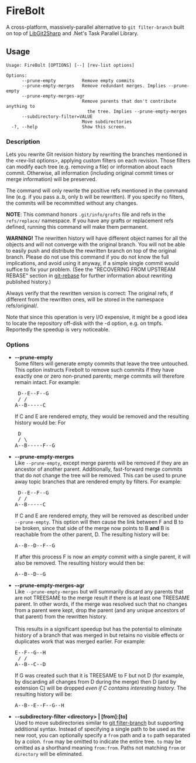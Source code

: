 # FireBolt

A cross-platform, massively-parallel alternative to `git filter-branch` built on top of [LibGit2Sharp](https://github.com/libgit2/libgit2sharp) and .Net's Task Parallel Library.

## Usage
```
Usage: FireBolt [OPTIONS] [--] [rev-list options]

Options:
      --prune-empty          Remove empty commits
      --prune-empty-merges   Remove redundant merges. Implies --prune-empty
      --prune-empty-merges-agr
                             Remove parents that don't contribute anything to
                               the tree. Implies --prune-empty-merges
      --subdirectory-filter=VALUE
                             Move subdirectories
  -?, --help                 Show this screen.
```

### Description

Lets you rewrite Git revision history by rewriting the branches mentioned in the &lt;rev-list options&gt;, applying custom filters on each revision. Those filters can modify each tree (e.g. removing a file) or information about each commit. Otherwise, all information (including original commit times or merge information) will be preserved.

The command will only rewrite the positive refs mentioned in the command line (e.g. if you pass a..b, only b will be rewritten). If you specify no filters, the commits will be recommitted without any changes.

**NOTE**: This command honors `.git/info/grafts` file and refs in the `refs/replace/` namespace. If you have any grafts or replacement refs defined, running this command will make them permanent.

**WARNING!** The rewritten history will have different object names for all the objects and will not converge with the original branch. You will not be able to easily push and distribute the rewritten branch on top of the original branch. Please do not use this command if you do not know the full implications, and avoid using it anyway, if a simple single commit would suffice to fix your problem. (See the "RECOVERING FROM UPSTREAM REBASE" section in [git-rebase](https://git-scm.com/docs/git-rebase) for further information about rewriting published history.)

Always verify that the rewritten version is correct: The original refs, if different from the rewritten ones, will be stored in the namespace refs/original/.

Note that since this operation is very I/O expensive, it might be a good idea to locate the repository off-disk with the -d option, e.g. on tmpfs. Reportedly the speedup is very noticeable.

### Options

 - **--prune-empty**<br>Some filters will generate empty commits that leave the tree untouched. This option instructs Firebolt to remove such commits if they have exactly one or zero non-pruned parents; merge commits will therefore remain intact.  For example:<br><pre>      D--E--F--G<br>    /     /<br>A--B-----C</pre> If C and E are rendered empty, they would be removed and the resulting history would be: For<br><pre>      D<br>    /   \\<br>A--B-----F--G</pre>

 - **--prune-empty-merges**<br>Like `--prune-empty`, except merge parents will be removed if they are an ancestor of another parent. Additionally, fast-forward merge commits that do not change the tree will be removed. This can be used to prune away topic branches that are rendered empty by filters. For example:<br><pre>      D--E--F--G<br>    /     /<br>A--B-----C</pre>If C and E are rendered empty, they will be removed as described under `--prune-empty`. This option will then cause the link between F and B to be broken, since that side of the merge now points to B **and** B is reachable from the other parent, D. The resulting history will be:<br><pre>A--B--D--F--G</pre>If after this process F is now an *empty* commit with a single parent, it will also be removed. The resulting history would then be:<br><pre>A--B--D--G</pre>

 - **--prune-empty-merges-agr**<br>Like `--prune-empty-merges` but will summarily discard any parents that are not TREESAME to the merge result if there is at least one TREESAME parent. In other words, if the merge was resolved such that no changes from a parent were kept, drop the parent (and any unique ancestors of that parent) from the rewritten history.<br><br>This results in a significant speedup but has the potential to eliminate history of a branch that was merged in but retains no visible effects or duplicates work that was merged earlier. For example:<br><pre>      E--F--G--H<br>    /     /<br>A--B--C--D</pre>If G was created such that it is TREESAME to F but not D (for example, by discarding all changes from D during the merge) then D (and by extension C) will be dropped *even if C contains interesting history*. The resulting history will be:<br><pre>A--B--E--F--G--H</pre>

 - **--subdirectory-filter &lt;directory&gt; | [from]:[to]**<br>Used to move subdirectories similar to [git filter-branch](https://git-scm.com/docs/git-filter-branch#git-filter-branch---subdirectory-filterltdirectorygt) but supporting additional syntax. Instead of specifying a single path to be used as the new root, you can optionally specify a `from` path and a `to` path separated by a colon. `from` may be omitted to indicate the entire tree. `to` may be omitted as a shorthand meaning `from:from`. Paths not matching `from` or `directory` will be eliminated.